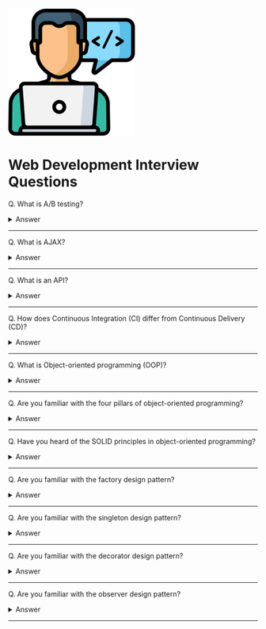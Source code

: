 ![Web Development logo](images/logos/logo-webdev.png)

# Web Development Interview Questions

Q. What is A/B testing?

<details><summary>Answer</summary>

A/B testing (also known as split testing) is a process of showing two variants of the same web page or app to different segments of visitors or users at the same time and comparing which variant drives more conversions.

</details>

---

Q. What is AJAX?

<details><summary>Answer</summary>

Asynchronous JavaScript and XML (AJAX or Ajax) is a set of web development techniques using many web technologies on the client-side to create asynchronous web applications.

With Ajax, web applications can send and retrieve data from a server asynchronously (in the background) without interfering with the display and behavior of the existing page.

</details>

---

Q. What is an API?

<details><summary>Answer</summary>

An application programming interface (API) is a set of clearly defined methods of communication among various components.

An API simplifies programming by abstracting the underlying implementation and only exposing objects or actions the developer needs.

![image](images/001.png)

</details>

---

Q. How does Continuous Integration (CI) differ from Continuous Delivery (CD)?

<details><summary>Answer</summary>

**Continuous Integration** is merging all code from all developers to one central branch of the repo many times a day trying to avoid conflicts in the code in the future.

**Continuous Deployment** ensures that every change that is made is ready to be deployed to production.

CI helps development teams avoid "integration hell" where the software works on individual developers' machines, but it fails when all developers combine (or "integrate") their code. Continuous Delivery goes one step further to automate a software release, which typically involves packaging the software for deployment in a production-like environment. The goal of Continuous Delivery is to make sure the software is always ready to go to production, even if the team decides not to do it for business reasons.

</details>

---

Q. What is Object-oriented programming (OOP)?

<details><summary>Answer</summary>

Object-oriented programming (OOP) is a programming paradigm that relies on the concept of classes and objects. A class is a template (blueprint) for objects, and an object is an instance of a class.

![image](images/006.png)

</details>

---

Q. Are you familiar with the four pillars of object-oriented programming?

<details><summary>Answer</summary>

The four principles (pillars) of object-oriented programming are abstraction, encapsulation, inheritance, and polymorphism.

**Abstraction**: hiding the inner workings of a class and just allowing the necessary portions be visible.

**Encapsulation**: a process of binding data members (variables, properties) and member functions (methods) together. In object oriented programming language we achieve encapsulation through Class.

**Inheritance**: the process of creating the new class by extending the the existing class

**Polymorphism**: functions with same name but different arguments, which will perform differently. That is function with same name, functioning in different way. Or, it also allows us to redefine a function to provide its new definition.

</details>

---

Q. Have you heard of the SOLID principles in object-oriented programming?

<details><summary>Answer</summary>

In object-oriented programming, SOLID is a mnemonic acronym for five design principles intended to make software designs more understandable, flexible, and maintainable.

**Single-responsibility principle**: Every module, class or function should only have a single responsibility.

**Open–closed principle**: Software entities (classes, modules, functions, etc.) should be open for extension, but closed for modification; that is, we should be able to add new functionality without touching the existing code for the class. This is because whenever we modify the existing code, we are taking the risk of creating potential bugs. So we should avoid touching the tested and reliable (mostly) production code if possible.

**Liskov substitution principle**: Given that class B is a subclass of class A, we should be able to pass an object of class B to any method that expects an object of class A and the method should not give any weird output in that case. This is the expected behavior, because when we use inheritance we assume that the child class inherits everything that the superclass has. The child class extends the behavior but never narrows it down.

**Interface segregation principle**: The principle states that many client-specific interfaces are better than one general-purpose interface. Clients should not be forced to implement a function they do no need. For example an interface for an ATM which handles all requests such as a deposit request or a withdrawal request, needs to be segregated into individual and more specific interfaces.

**Dependency inversion principle**: It states that our classes should depend upon interfaces or abstract classes instead of concrete classes and functions.

</details>

---

Q. Are you familiar with the factory design pattern?

<details><summary>Answer</summary>

The factory pattern defines an interface for creating an object, but lets subclasses decide which class to instantiate. Factory Method lets a class defer instantiation to subclasses. In other words, it provides an interface for creating objects in a superclass, but allows subclasses to alter the type of objects that will be created.

In Factory pattern, we create objects without exposing the creation logic to the client and refer to newly created objects using a common interface.

![image](images/008.png)

</details>

---

Q. Are you familiar with the singleton design pattern?

<details><summary>Answer</summary>

The Singleton Pattern limits the number of instances of a particular object to just one. This single instance is called the singleton.

```js
class UserStore {
  constructor() {
    if (!UserStore.instance) {
      this._data = [];
      UserStore.instance = this;
    }

    return UserStore.instance;
  }
}

const instance = new UserStore();
Object.freeze(instance);

export default instance;
```

</details>

---

Q. Are you familiar with the decorator design pattern?

<details><summary>Answer</summary>

Decorator pattern is a design pattern that allows behavior to be added to an individual object, dynamically, without affecting the behavior of other objects from the same class. This pattern creates a decorator class which wraps the original class and provides additional functionality keeping class methods signature intact.

```js
var User = function(name) {
    this.name = name;
}
 
var DecoratedUser = function(user, street, city) {
    this.user = user;
    this.name = user.name;
    this.street = street;
    this.city = city;
}

var user = new User("Kelly");
var decorated = new DecoratedUser(user, "Broadway", "New York");
```

</details>

---

Q. Are you familiar with the observer design pattern?

<details><summary>Answer</summary>

TBA

</details>

---

